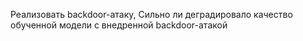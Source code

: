 Реализовать backdoor-атаку, Сильно ли деградировало качество обученной модели с внедренной backdoor-атакой
